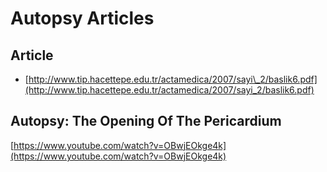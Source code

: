 # Autopsy Articles

## Article

* [http://www.tip.hacettepe.edu.tr/actamedica/2007/sayi\_2/baslik6.pdf](http://www.tip.hacettepe.edu.tr/actamedica/2007/sayi_2/baslik6.pdf)

## Autopsy: The Opening Of The Pericardium

[https://www.youtube.com/watch?v=OBwjEOkge4k](https://www.youtube.com/watch?v=OBwjEOkge4k)

